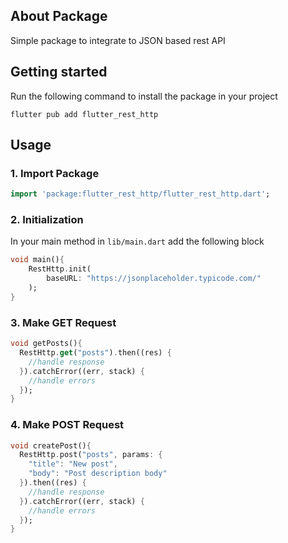 ## About Package

Simple package to integrate to JSON based rest API

## Getting started

Run the following command to install the package in your project

```
flutter pub add flutter_rest_http
```

## Usage

### 1. Import Package
```dart
import 'package:flutter_rest_http/flutter_rest_http.dart';
```

### 2. Initialization

In your main method in `lib/main.dart` add the following block

```dart
void main(){
    RestHttp.init(
        baseURL: "https://jsonplaceholder.typicode.com/"
    );
}

```

### 3. Make GET Request

```dart
void getPosts(){
  RestHttp.get("posts").then((res) {
    //handle response
  }).catchError((err, stack) {
    //handle errors
  });
}
```

### 4. Make POST Request

```dart
void createPost(){
  RestHttp.post("posts", params: {
    "title": "New post",
    "body": "Post description body"
  }).then((res) {
    //handle response
  }).catchError((err, stack) {
    //handle errors
  });
}

```
